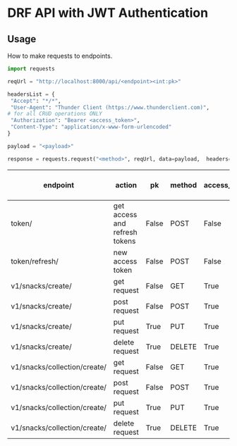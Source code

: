 # DRF API with JWT Authentication

## Usage


How to make requests to endpoints.
```python
import requests

reqUrl = "http://localhost:8000/api/<endpoint><int:pk>"

headersList = {
 "Accept": "*/*",
 "User-Agent": "Thunder Client (https://www.thunderclient.com)",
# for all CRUD operations ONLY
 "Authorization": "Bearer <access_token>", 
 "Content-Type": "application/x-www-form-urlencoded" 
}

payload = "<payload>"

response = requests.request("<method>", reqUrl, data=payload,  headers=headersList)
```

| endpoint                     | action                        | pk    | method | access_token | refresh_token | password & username | payload                                                                        |
|------------------------------|-------------------------------|-------|--------|--------------|---------------|---------------------|--------------------------------------------------------------------------------|
| token/                       | get access and refresh tokens | False | POST   | False        | False         | True                | "password=<password>&username=<username>"                                      |
| token/refresh/               | new access token              | False | POST   | False        | True          | True                | "refresh=<refresh_token>&password=<password>&username=<username>"              |
| v1/snacks/create/            | get request                   | False | GET    | True         | False         | False               | ""                                                                             |
| v1/snacks/create/            | post request                  | False | POST   | True         | False         | False               | json.dumps({"owner": 1, "name": "bananas", "description": "fruit"})            |
| v1/snacks/create/            | put request                   | True  | PUT    | True         | False         | False               | json.dumps({"id":6, "owner": 1, "name": "bananas", "description": "fruities"}) |
| v1/snacks/create/            | delete request                | True  | DELETE | True         | False         | False               | ""                                                                             |
| v1/snacks/collection/create/ | get request                   | False | GET    | True         | False         | False               | ""                                                                             |
| v1/snacks/collection/create/ | post request                  | False | POST   | True         | False         | False               | json.dumps({"owner": 1, "snacks": [3, 2, 1]})                                  |
| v1/snacks/collection/create/ | put request                   | True  | PUT    | True         | False         | False               | json.dumps({"id": 2, "owner": 1, "snacks": [3, 2, 1]})                         |
| v1/snacks/collection/create/ | delete request                | True  | DELETE | True         | False         | False               | ""                                                                             |
